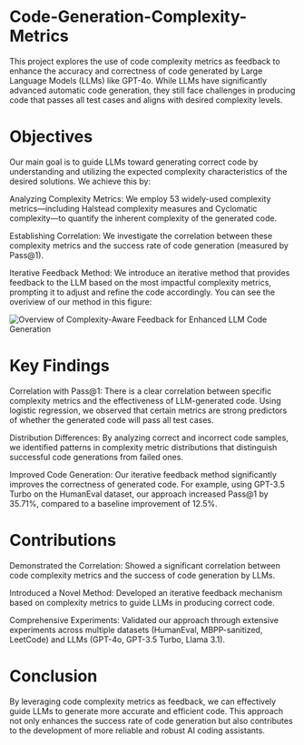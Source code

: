 # Code-Generation-Complexity-Metrics

This project explores the use of code complexity metrics as feedback to enhance the accuracy and correctness of code generated by Large Language Models (LLMs) like GPT-4o. While LLMs have significantly advanced automatic code generation, they still face challenges in producing code that passes all test cases and aligns with desired complexity levels.

# Objectives

Our main goal is to guide LLMs toward generating correct code by understanding and utilizing the expected complexity characteristics of the desired solutions. We achieve this by:

Analyzing Complexity Metrics: We employ 53 widely-used complexity metrics—including Halstead complexity measures and Cyclomatic complexity—to quantify the inherent complexity of the generated code.

Establishing Correlation: We investigate the correlation between these complexity metrics and the success rate of code generation (measured by Pass@1).

Iterative Feedback Method: We introduce an iterative method that provides feedback to the LLM based on the most impactful complexity metrics, prompting it to adjust and refine the code accordingly. You can see the overiview of our method in this figure:

![Overview of Complexity-Aware Feedback for Enhanced LLM Code Generation](https://github.com/user-attachments/assets/111c65ee-f071-4d34-aa99-9b03a4996606)


# Key Findings

Correlation with Pass@1: There is a clear correlation between specific complexity metrics and the effectiveness of LLM-generated code. Using logistic regression, we observed that certain metrics are strong predictors of whether the generated code will pass all test cases.

Distribution Differences: By analyzing correct and incorrect code samples, we identified patterns in complexity metric distributions that distinguish successful code generations from failed ones.

Improved Code Generation: Our iterative feedback method significantly improves the correctness of generated code. For example, using GPT-3.5 Turbo on the HumanEval dataset, our approach increased Pass@1 by 35.71%, compared to a baseline improvement of 12.5%.

# Contributions
Demonstrated the Correlation: Showed a significant correlation between code complexity metrics and the success of code generation by LLMs.

Introduced a Novel Method: Developed an iterative feedback mechanism based on complexity metrics to guide LLMs in producing correct code.

Comprehensive Experiments: Validated our approach through extensive experiments across multiple datasets (HumanEval, MBPP-sanitized, LeetCode) and LLMs (GPT-4o, GPT-3.5 Turbo, Llama 3.1).

# Conclusion
By leveraging code complexity metrics as feedback, we can effectively guide LLMs to generate more accurate and efficient code. This approach not only enhances the success rate of code generation but also contributes to the development of more reliable and robust AI coding assistants.
